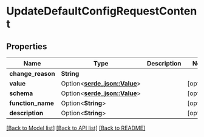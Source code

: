 # UpdateDefaultConfigRequestContent

## Properties

Name | Type | Description | Notes
------------ | ------------- | ------------- | -------------
**change_reason** | **String** |  | 
**value** | Option<[**serde_json::Value**](.md)> |  | [optional]
**schema** | Option<[**serde_json::Value**](.md)> |  | [optional]
**function_name** | Option<**String**> |  | [optional]
**description** | Option<**String**> |  | [optional]

[[Back to Model list]](../README.md#documentation-for-models) [[Back to API list]](../README.md#documentation-for-api-endpoints) [[Back to README]](../README.md)


